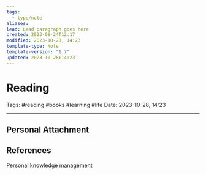 ```yaml
---
tags:
  - type/note
aliases: 
lead: Lead paragraph goes here
created: 2023-08-24T12:17
modified: 2023-10-28, 14:23
template-type: Note
template-version: "1.7"
updated: 2023-10-28T14:23
---
```


# Reading

Tags: #reading #books #learning #life 
Date: 2023-10-28, 14:23

---

## Personal Attachment


## References

[Personal knowledge management](../SLIP-BOX/Personal%20knowledge%20management.md)

